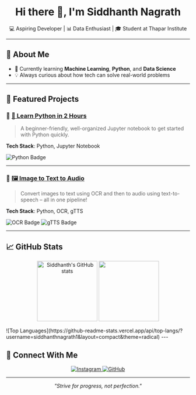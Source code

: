 <h1 align="center">Hi there 👋, I'm Siddhanth Nagrath</h1>
<p align="center">
  💻 Aspiring Developer | 📊 Data Enthusiast | 🎓 Student at Thapar Institute
</p>

---

## 🚀 About Me

- 🌱 Currently learning **Machine Learning**, **Python**, and **Data Science**
- 💡 Always curious about how tech can solve real-world problems

---

## 🌟 Featured Projects

### 🔹 [📘 Learn Python in 2 Hours](https://github.com/siddhanthnagrath1/Learn-python-in-2-hours)
> A beginner-friendly, well-organized Jupyter notebook to get started with Python quickly.

**Tech Stack**: Python, Jupyter Notebook

![Python Badge](https://img.shields.io/badge/-Python-blue?style=for-the-badge&logo=python)

---

### 🔹 [🖼️ Image to Text to Audio](https://github.com/siddhanthnagrath1/MINI_PROJECT_IMAGE-TO-TEXT-TO-AUDIO)
> Convert images to text using OCR and then to audio using text-to-speech – all in one pipeline!

**Tech Stack**: Python, OCR, gTTS

![OCR Badge](https://img.shields.io/badge/-OCR-yellow?style=for-the-badge)
![gTTS Badge](https://img.shields.io/badge/-gTTS-red?style=for-the-badge)

---

## 📈 GitHub Stats

<p align="center">
  <img src="https://github-readme-stats.vercel.app/api?username=siddhanthnagrath1&show_icons=true&theme=radical" alt="Siddhanth's GitHub stats" height="165" />
  <img src="https://github-readme-stats.vercel.app/api/top-langs/?username=siddhanthnagrath1&layout=compact&theme=radical" height="165" />
</p>
![Top Languages](https://github-readme-stats.vercel.app/api/top-langs/?username=siddhanthnagrath1&layout=compact&theme=radical)  
---

## 🔗 Connect With Me

<p align="center">
  <a href="https://www.instagram.com/siddhanthnagrath/" target="_blank">
    <img src="https://img.shields.io/badge/Instagram-%23E4405F.svg?style=for-the-badge&logo=instagram&logoColor=white" alt="Instagram">
  </a>
  <a href="https://github.com/siddhanthnagrath1" target="_blank">
    <img src="https://img.shields.io/badge/GitHub-%2312100E.svg?style=for-the-badge&logo=github&logoColor=white" alt="GitHub">
  </a>
</p>

---

<p align="center"><i>"Strive for progress, not perfection."</i></p>
